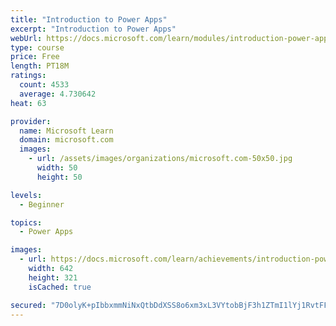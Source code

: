```yaml
---
title: "Introduction to Power Apps"
excerpt: "Introduction to Power Apps"
webUrl: https://docs.microsoft.com/learn/modules/introduction-power-apps/
type: course
price: Free
length: PT18M
ratings:
  count: 4533
  average: 4.730642
heat: 63

provider:
  name: Microsoft Learn
  domain: microsoft.com
  images:
    - url: /assets/images/organizations/microsoft.com-50x50.jpg
      width: 50
      height: 50

levels:
  - Beginner

topics:
  - Power Apps

images:
  - url: https://docs.microsoft.com/learn/achievements/introduction-power-apps-social.png
    width: 642
    height: 321
    isCached: true

secured: "7D0olyK+pIbbxmmNiNxQtbDdXSS8o6xm3xL3VYtobBjF3h1ZTmI1lYj1RvtFF2o8ZDNWEGgtWT0CYbpqI41uBDakikmlD+2yDU7gMDQG+VHfVLA8nzr4+oGNBhh4QKhWlPSVi1YgyLEtK8EcfwSPuVbK0ukKDc4Sg3ljTtizGBg1vD6U/Px0fA7/a6iKZEhA7j0V2dX/gXrXujkz7SQnj8dQhtYr6T4XI5RssGZXRIGQxE3IYCaw12998uLwDVdZaCeXPLxVIwhP0kwt+h1LPMg0J/Z7RvuhiD3pbd/jlV4dEre8gClUxNazTVJJzjjBQoCesUsH8OjB3V+4uuPGfqCTpJ2l1Z00CvEJFz4629sg8dsrDphkt6Hk7eXAoICNiuH3DYBovVVThxuxBxxc2gxcQx3Vwz3LaxmYP6vt94I=;jUbdJV662+aw4kp3hmBGLg=="
---
```


